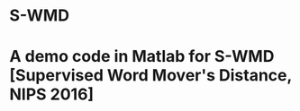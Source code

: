 # S-WMD

A demo code in Matlab for S-WMD [Supervised Word Mover's Distance, NIPS 2016]
==================================================

